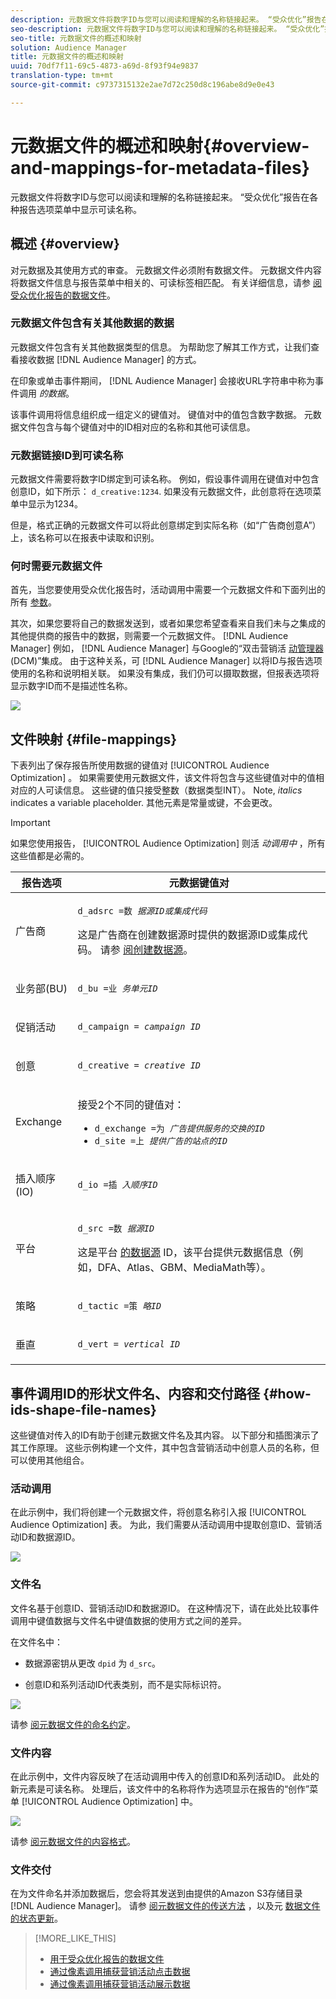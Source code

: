 ```yaml
---
description: 元数据文件将数字ID与您可以阅读和理解的名称链接起来。 “受众优化”报告在各种报告选项菜单中显示可读名称。
seo-description: 元数据文件将数字ID与您可以阅读和理解的名称链接起来。 “受众优化”报告在各种报告选项菜单中显示可读名称。
seo-title: 元数据文件的概述和映射
solution: Audience Manager
title: 元数据文件的概述和映射
uuid: 70df7f11-69c5-4873-a69d-8f93f94e9837
translation-type: tm+mt
source-git-commit: c9737315132e2ae7d72c250d8c196abe8d9e0e43

---
```



# 元数据文件的概述和映射{#overview-and-mappings-for-metadata-files}

元数据文件将数字ID与您可以阅读和理解的名称链接起来。 “受众优化”报告在各种报告选项菜单中显示可读名称。

## 概述 {#overview}

对元数据及其使用方式的审查。 元数据文件必须附有数据文件。 元数据文件内容将数据文件信息与报告菜单中相关的、可读标签相匹配。 有关详细信息，请参 [阅受众优化报告的数据文件](../../../reporting/audience-optimization-reports/metadata-files-intro/datafiles-intro.md)。

### 元数据文件包含有关其他数据的数据

元数据文件包含有关其他数据类型的信息。 为帮助您了解其工作方式，让我们查看接收数据 [!DNL Audience Manager] 的方式。

在印象或单击事件期间， [!DNL Audience Manager] 会接收URL字符串中称为事件调用 *的数据*。

该事件调用将信息组织成一组定义的键值对。 键值对中的值包含数字数据。 元数据文件包含与每个键值对中的ID相对应的名称和其他可读信息。

### 元数据链接ID到可读名称

元数据文件需要将数字ID绑定到可读名称。 例如，假设事件调用在键值对中包含创意ID，如下所示： `d_creative:1234`. 如果没有元数据文件，此创意将在选项菜单中显示为1234。

但是，格式正确的元数据文件可以将此创意绑定到实际名称（如“广告商创意A”）上，该名称可以在报表中读取和识别。

### 何时需要元数据文件

首先，当您要使用受众优化报告时，活动调用中需要一个元数据文件和下面列出的所有 [参数](../../../reporting/audience-optimization-reports/audience-optimization-reports.md)。

其次，如果您要将自己的数据发送到，或者如果您希望查看来自我们未与之集成的其他提供商的报告中的数据，则需要一个元数据文件。 [!DNL Audience Manager] 例如， [!DNL Audience Manager] 与Google的“双击营销活 [动管理器](../../../reporting/audience-optimization-reports/aor-advertisers/import-dcm.md) (DCM)”集成。 由于这种关系，可 [!DNL Audience Manager] 以将ID与报告选项使用的名称和说明相关联。 如果没有集成，我们仍可以摄取数据，但报表选项将显示数字ID而不是描述性名称。

![](assets/metadata_menu.png)

## 文件映射 {#file-mappings}

下表列出了保存报告所使用数据的键值对 [!UICONTROL Audience Optimization] 。 如果需要使用元数据文件，该文件将包含与这些键值对中的值相对应的人可读信息。 这些键的值只接受整数（数据类型INT）。 Note, *italics* indicates a variable placeholder. 其他元素是常量或键，不会更改。

>[!IMPORTANT]
>
>如果您使用报告， [!UICONTROL Audience Optimization] 则活 *动调用中* ，所有这些值都是必需的。

<table id="table_B2C8C493080E449CA71C4EF07D9476BD"> 
 <thead> 
  <tr> 
   <th colname="col1" class="entry"> 报告选项 </th> 
   <th colname="col2" class="entry"> 元数据键值对 </th> 
  </tr> 
 </thead>
 <tbody> 
  <tr> 
   <td colname="col1"> <p>广告商 </p> </td> 
   <td colname="col2"> <p> <code>d_adsrc =数 <i>据源ID或集成代码</i></code> </p> <p>这是广告商在创建数据源时提供的数据源ID或集成代码。 请参 <a href="../../../features/manage-datasources.md#create-data-source"> 阅创建数据源</a>。 </p> </td> 
  </tr> 
  <tr> 
   <td colname="col1"> <p>业务部(BU) </p> </td> 
   <td colname="col2"> <p> <code>d_bu =业 <i>务单元ID</i></code> </p> </td> 
  </tr> 
  <tr> 
   <td colname="col1"> <p>促销活动 </p> </td> 
   <td colname="col2"> <p> <code>d_campaign = <i>campaign ID</i></code> </p> </td> 
  </tr> 
  <tr> 
   <td colname="col1"> <p>创意 </p> </td> 
   <td colname="col2"> <p> <code>d_creative = <i>creative ID</i></code> </p> </td> 
  </tr> 
  <tr> 
   <td colname="col1"> <p>Exchange </p> </td> 
   <td colname="col2"> <p>接受2个不同的键值对： </p> 
    <ul id="ul_3B3B751A8A134096B0912E81A0983B9D"> 
     <li id="li_57BAC45A7B274AB695945E174A4D8A35"> <code>d_exchange =为 <i>广告提供服务的交换的ID</i></code> </li> 
     <li id="li_CCDF00DE59D3451C8EF590DD3E1A806D"> <code>d_site =上 <i>提供广告的站点的ID</i></code> </li> 
    </ul> </td> 
  </tr> 
  <tr> 
   <td colname="col1"> <p>插入顺序(IO) </p> </td> 
   <td colname="col2"> <p> <code>d_io =插 <i>入顺序ID</i></code> </p> </td> 
  </tr> 
  <tr> 
   <td colname="col1"> <p>平台 </p> </td> 
   <td colname="col2"> <p> <code>d_src =数 <i>据源ID</i></code> </p> <p>这是平台 <a href="../../../features/datasources-list-and-settings.md#data-sources-list-and-settings"> 的数据源</a> ID，该平台提供元数据信息（例如，DFA、Atlas、GBM、MediaMath等）。 </p> </td> 
  </tr> 
  <tr> 
   <td colname="col1"> <p>策略 </p> </td> 
   <td colname="col2"> <p> <code>d_tactic =策 <i>略ID</i></code> </p> </td> 
  </tr> 
  <tr> 
   <td colname="col1"> <p>垂直 </p> </td> 
   <td colname="col2"> <p> <code>d_vert = <i>vertical ID</i></code> </p> </td> 
  </tr> 
 </tbody> 
</table>

## 事件调用ID的形状文件名、内容和交付路径 {#how-ids-shape-file-names}

这些键值对传入的ID有助于创建元数据文件名及其内容。 以下部分和插图演示了其工作原理。 这些示例构建一个文件，其中包含营销活动中创意人员的名称，但可以使用其他组合。

### 活动调用

在此示例中，我们将创建一个元数据文件，将创意名称引入报 [!UICONTROL Audience Optimization] 表。 为此，我们需要从活动调用中提取创意ID、营销活动ID和数据源ID。

![](assets/metadata_file_event.png)

### 文件名

文件名基于创意ID、营销活动ID和数据源ID。 在这种情况下，请在此处比较事件调用中键值数据与文件名中键值数据的使用方式之间的差异。

在文件名中：

* 数据源密钥从更改 `dpid` 为 `d_src`。

* 创意ID和系列活动ID代表类别，而不是实际标识符。

![](assets/metadata_file_name.png)

请参 [阅元数据文件的命名约定](../../../reporting/audience-optimization-reports/metadata-files-intro/metadata-file-names.md)。

### 文件内容

在此示例中，文件内容反映了在活动调用中传入的创意ID和系列活动ID。 此处的新元素是可读名称。 处理后，该文件中的名称将作为选项显示在报告的“创作”菜单 [!UICONTROL Audience Optimization] 中。

![](assets/metadata_file_contents.png)

请参 [阅元数据文件的内容格式](../../../reporting/audience-optimization-reports/metadata-files-intro/metadata-file-contents.md)。

### 文件交付

在为文件命名并添加数据后，您会将其发送到由提供的Amazon S3存储目录 [!DNL Audience Manager]。 请参 [阅元数据文件的传送方法](../../../reporting/audience-optimization-reports/metadata-files-intro/metadata-delivery-methods.md) ，以及元 [数据文件的状态更新](../../../reporting/audience-optimization-reports/metadata-files-intro/metadata-update-status.md)。

>[!MORE_LIKE_THIS]
>
>* [用于受众优化报告的数据文件](../../../reporting/audience-optimization-reports/metadata-files-intro/datafiles-intro.md)
>* [通过像素调用捕获营销活动点击数据](../../../integration/media-data-integration/click-data-pixels.md)
>* [通过像素调用捕获营销活动展示数据](../../../integration/media-data-integration/impression-data-pixels.md)

